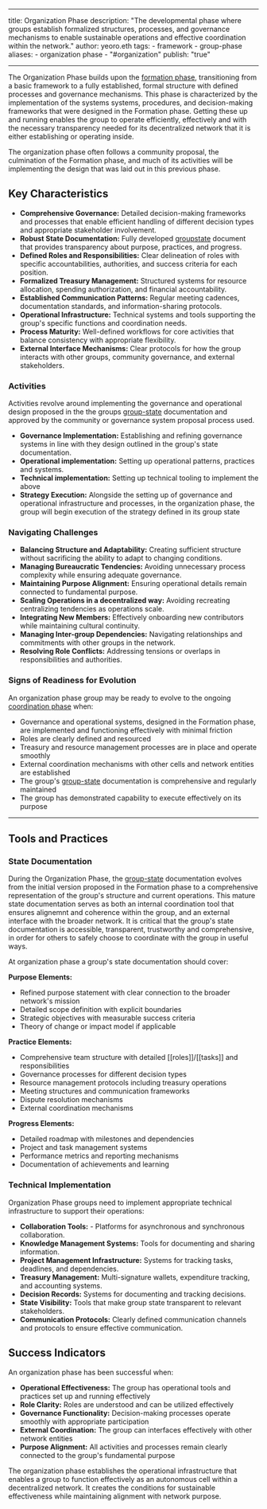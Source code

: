 
---
title: Organization Phase 
description: "The developmental phase where groups establish formalized structures, processes, and governance mechanisms to enable sustainable operations and effective coordination within the network." 
author: yeoro.eth 
tags:
		- framework 
		- group-phase
aliases: 
		- organization phase 
		- "#organization" 
publish: "true"

---

The Organization Phase builds upon the [formation phase](notes/dao-primitives/framework/group-phase/formation.md), transitioning from a basic framework to a fully established, formal structure with defined processes and governance mechanisms. This phase is characterized by the implementation of the systems systems, procedures, and decision-making frameworks that were designed in the Formation phase. Getting these up and running enables the group to operate efficiently, effectively and with the necessary transparency needed for its decentralized network that it is either establishing or operating inside. 

The organization phase often follows a community proposal, the culmination of the Formation phase, and much of its activities will be implementing the design that was laid out in this previous phase. 

## Key Characteristics

* **Comprehensive Governance:** Detailed decision-making frameworks and processes that enable efficient handling of different decision types and appropriate stakeholder involvement.
* **Robust State Documentation:** Fully developed [groupstate](notes/dao-primitives/framework/group-state.md) document that provides transparency about purpose, practices, and progress. 
* **Defined Roles and Responsibilities:** Clear delineation of roles with specific accountabilities, authorities, and success criteria for each position. 
* **Formalized Treasury Management:** Structured systems for resource allocation, spending authorization, and financial accountability. 
* **Established Communication Patterns:** Regular meeting cadences, documentation standards, and information-sharing protocols. 
* **Operational Infrastructure:** Technical systems and tools supporting the group's specific functions and coordination needs. 
* **Process Maturity:** Well-defined workflows for core activities that balance consistency with appropriate flexibility. 
* **External Interface Mechanisms:** Clear protocols for how the group interacts with other groups, community governance, and external stakeholders.

### Activities 

Activities revolve around implementing the governance and operational design proposed in the the groups [group-state](notes/dao-primitives/framework/group-state.md) documentation and approved by the community or governance system proposal process used. 

- **Governance Implementation:** Establishing and refining governance systems in line with they design outlined in the group's state documentation.  
- **Operational implementation:** Setting up operational patterns, practices and systems.
- **Technical implementation:** Setting up technical tooling to implement the above 
- **Strategy Execution:** Alongside the setting up of governance and operational infrastructure and processes, in the organization phase, the group will begin execution of the strategy defined in its group state 



### Navigating Challenges

- **Balancing Structure and Adaptability:** Creating sufficient structure without sacrificing the ability to adapt to changing conditions. 
- **Managing Bureaucratic Tendencies:** Avoiding unnecessary process complexity while ensuring adequate governance. 
- **Maintaining Purpose Alignment:** Ensuring operational details remain connected to fundamental purpose. 
- **Scaling Operations in a decentralized way:** Avoiding recreating centralizing tendencies as operations scale. 
- **Integrating New Members:** Effectively onboarding new contributors while maintaining cultural continuity.
- **Managing Inter-group Dependencies:** Navigating relationships and commitments with other groups in the network. 
- **Resolving Role Conflicts:** Addressing tensions or overlaps in responsibilities and authorities.

### Signs of Readiness for Evolution 

An organization phase group may be ready to evolve to the ongoing [coordination phase](notes/dao-primitives/framework/group-phase/coordination.md) when: 
- Governance and operational systems, designed in the Formation phase, are implemented and functioning effectively with minimal friction 
- Roles are clearly defined and resourced
- Treasury and resource management processes are in place and operate smoothly
- External coordination mechanisms with other cells and network entities are established 
- The group's [group-state](notes/dao-primitives/framework/group-state.md) documentation is comprehensive and regularly maintained 
- The group has demonstrated capability to execute effectively on its purpose

---

## Tools and Practices

### State Documentation 

During the Organization Phase, the [group-state](notes/dao-primitives/framework/group-state.md) documentation evolves from the initial version proposed in the Formation phase to a comprehensive representation of the group's structure and current operations. This mature state documentation serves as both an internal coordination tool that ensures alignemnt and coherence within the group, and an external interface with the broader network. 
It is critical that the group's state documentation is accessible,  transparent, trustworthy and comprehensive, in order for others to safely choose to coordinate with the group in useful ways. 

At organization phase a group's state documentation should cover:

 **Purpose Elements:** 
- Refined purpose statement with clear connection to the broader network's mission 
- Detailed scope definition with explicit boundaries 
- Strategic objectives with measurable success criteria 
- Theory of change or impact model if applicable 

**Practice Elements:** 
- Comprehensive team structure with detailed [[roles]]/[[tasks]] and responsibilities 
- Governance processes for different decision types 
- Resource management protocols including treasury operations 
- Meeting structures and communication frameworks 
- Dispute resolution mechanisms 
- External coordination mechanisms 

**Progress Elements:** 
- Detailed roadmap with milestones and dependencies 
- Project and task management systems 
- Performance metrics and reporting mechanisms 
- Documentation of achievements and learning

### Technical Implementation 

Organization Phase groups need to implement appropriate technical infrastructure to support their operations: 

- **Collaboration Tools:** - Platforms for asynchronous and synchronous collaboration. 
- **Knowledge Management Systems:** Tools for documenting and sharing information. 
- **Project Management Infrastructure:** Systems for tracking tasks, deadlines, and dependencies.  
- **Treasury Management:** Multi-signature wallets, expenditure tracking, and accounting systems. 
- **Decision Records:** Systems for documenting and tracking decisions. 
- **State Visibility:** Tools that make group state transparent to relevant stakeholders.
- **Communication Protocols:**  Clearly defined communication channels and protocols to ensure effective communication.


## Success Indicators 

An organization phase has been successful when: 
- **Operational Effectiveness:** The group has operational tools and practices set up and running effectively
- **Role Clarity:** Roles are understood and can be utilized effectively  
- **Governance Functionality:** Decision-making processes operate smoothly with appropriate participation 
- **External Coordination:** The group can interfaces effectively with other network entities 
- **Purpose Alignment:** All activities and processes remain clearly connected to the group's fundamental purpose 


The organization phase establishes the operational infrastructure that enables a group to function effectively as an autonomous cell within a decentralized network. It creates the conditions for sustainable effectiveness while maintaining alignment with network purpose.




